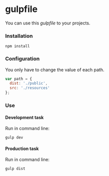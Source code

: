 # gulpfile

You can use this *gulpfile* to your projects.

### Installation
```
npm install
```

### Configuration
You only have to change the value of each path.
``` javascript
var path = {
  dist: './public',
  src: './resources'
};
```

### Use
#### Development task
Run in command line:
```
gulp dev 
```
#### Production task
Run in command line:
```
gulp dist 
```


